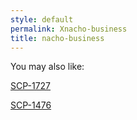 ```yaml
---
style: default
permalink: Xnacho-business
title: nacho-business
---
```

You may also like:

[SCP-1727](http://scp-wiki.net/scp-1727)

[SCP-1476](http://scp-wiki.net/scp-1476)

